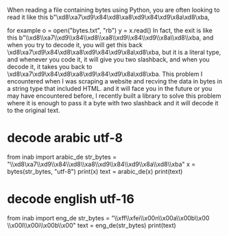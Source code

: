 When reading a file containing bytes using Python, you are often looking to read it like this b"\xd8\xa7\xd9\x84\xd8\xa8\xd9\x84\xd9\x8a\xd8\xba, 

for example
o = open("bytes.txt", "rb")
y = x.read()
In fact, the exit is like this b"\\\xd8\\\xa7\\\xd9\\\x84\\\xd8\\\xa8\\\xd9\\\x84\\\xd9\\\x8a\\\xd8\\\xba, and when you try to decode it, you will get this back \xd8\xa7\xd9\x84\xd8\xa8\xd9\x84\xd9\x8a\xd8\xba, but it is a literal type, and whenever you code it, it will give you two slashback, and when you decode it, it takes you back to \xd8\xa7\xd9\x84\xd8\xa8\xd9\x84\xd9\x8a\xd8\xba.
This problem I encountered when I was scraping a website and recving the data in bytes in a string type that included HTML. and it will face you in the future or you may have encountered before,
I recently built a library to solve this problem where it is enough to pass it a byte with two slashback and it will decode it to the original text.

# decode arabic utf-8 
from inab import arabic_de
str_bytes = "\\\xd8\xa7\\\xd9\\\x84\\\xd8\\\xa8\\\xd9\\\x84\\\xd9\\\x8a\\\xd8\\\xba"
x = bytes(str_bytes, "utf-8")
print(x)
text = arabic_de(x)
print(text)

# decode english utf-16
from inab import eng_de
str_bytes = "\\\xff\\\xfei\\\x00n\\\x00a\\\x00b\\\x00 \\\x00l\\\x00i\\\x00b\\\x00"
text = eng_de(str_bytes)
print(text)
